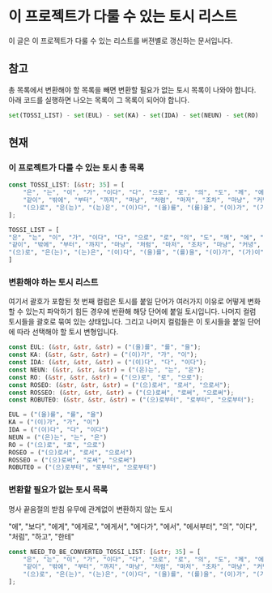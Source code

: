 # 이 프로젝트가 다룰 수 있는 토시 리스트

이 글은 이 프로젝트가 다룰 수 있는 리스트를 버젼별로 갱신하는 문서입니다.

## 참고

총 목록에서 변환해야 할 목록을 빼면 변환할 필요가 없는 토시 목록이 나와야 합니다. 아래 코드를 실행하면 나오는 목록이 그 목록이 되어야 합니다.

```python
set(TOSSI_LIST) - set(EUL) - set(KA) - set(IDA) - set(NEUN) - set(RO)
```

## 현재

### 이 프로젝트가 다룰 수 있는 토시 총 목록

```rust
const TOSSI_LIST: [&str; 35] = [
    "은", "는", "이", "가", "이다", "다", "으로", "로", "의", "도", "께", "에", "만", "뿐", "보다",
    "같이", "밖에", "부터", "까지", "마냥", "처럼", "마저", "조차", "마냥", "커녕", "을", "를",
    "(으)로", "은(는)", "(는)은", "(이)다", "(을)를", "(를)을", "(이)가", "(가)이",
];
```

```python
TOSSI_LIST = [
"은", "는", "이", "가", "이다", "다", "으로", "로", "의", "도", "께", "에", "만", "뿐", "보다",
"같이", "밖에", "부터", "까지", "마냥", "처럼", "마저", "조차", "마냥", "커녕", "을", "를",
"(으)로", "은(는)", "(는)은", "(이)다", "(을)를", "(를)을", "(이)가", "(가)이",
]
```

### 변환해야 하는 토시 리스트

여기서 괄호가 포함된 첫 번째 컬럼은 토시를 붙일 단어가 여러가지 이유로 어떻게 변화할 수 있는지 파악하기 힘든 경우에 반환해 해당 단어에 붙일 토시입니다. 나머지 컬럼 토시들을 괄호로 묶여 있는 상태입니다. 그리고 나머지 컬럼들은 이 토시들을 붙일 단어에 따라 선택해야 할 토시 변형입니다.

```rust
const EUL: (&str, &str, &str) = ("(을)를", "를", "을");
const KA: (&str, &str, &str) = ("(이)가", "가", "이");
const IDA: (&str, &str, &str) = ("(이)다", "다", "이다");
const NEUN: (&str, &str, &str) = ("(은)는", "는", "은");
const RO: (&str, &str, &str) = ("(으)로", "로", "으로");
const ROSEO: (&str, &str, &str) = ("(으)로서", "로서", "으로서");
const ROSSEO: (&str, &str, &str) = ("(으)로써", "로써", "으로써");
const ROBUTEO: (&str, &str, &str) = ("(으)로부터", "로부터", "으로부터");
```

```python
EUL = ("(을)를", "를", "을")
KA = ("(이)가", "가", "이")
IDA = ("(이)다", "다", "이다")
NEUN = ("(은)는", "는", "은")
RO = ("(으)로", "로", "으로")
ROSEO = ("(으)로서", "로서", "으로서")
ROSSEO = ("(으)로써", "로써", "으로써")
ROBUTEO = ("(으)로부터", "로부터", "으로부터")
```

### 변환할 필요가 없는 토시 목록

명사 끝음절의 받침 유무에 관계없이 변환하지 않는 토시

"에", "보다", "에게", "에게로", "에게서", "에다가", "에서", "에서부터", "의", "이다", "처럼", "하고", "한테"

```rust
const NEED_TO_BE_CONVERTED_TOSSI_LIST: [&str; 35] = [
    "은", "는", "이", "가", "이다", "다", "으로", "로", "의", "도", "께", "에", "만", "뿐", "보다",
    "같이", "밖에", "부터", "까지", "마냥", "처럼", "마저", "조차", "마냥", "커녕", "을", "를",
    "(으)로", "은(는)", "(는)은", "(이)다", "(을)를", "(를)을", "(이)가", "(가)이",
];
```
